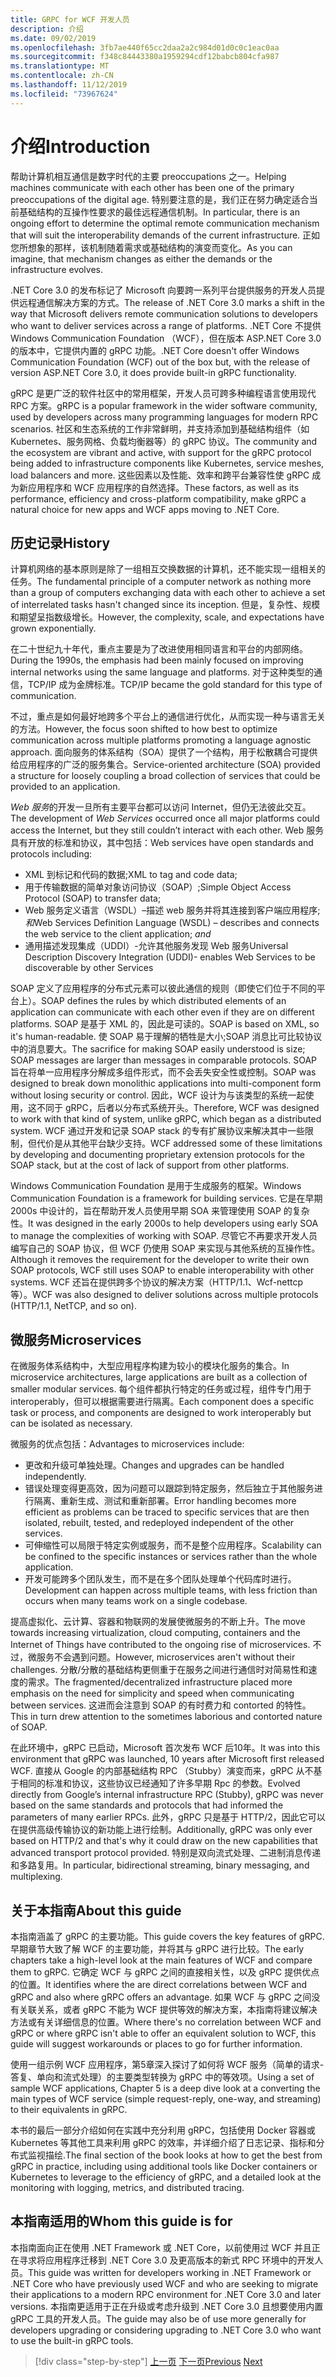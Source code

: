 ```yaml
---
title: GRPC for WCF 开发人员
description: 介绍
ms.date: 09/02/2019
ms.openlocfilehash: 3fb7ae440f65cc2daa2a2c984d01d0c0c1eac0aa
ms.sourcegitcommit: f348c84443380a1959294cdf12babcb804cfa987
ms.translationtype: MT
ms.contentlocale: zh-CN
ms.lasthandoff: 11/12/2019
ms.locfileid: "73967624"
---
```

# <a name="introduction"></a><span data-ttu-id="c969e-103">介绍</span><span class="sxs-lookup"><span data-stu-id="c969e-103">Introduction</span></span>

<span data-ttu-id="c969e-104">帮助计算机相互通信是数字时代的主要 preoccupations 之一。</span><span class="sxs-lookup"><span data-stu-id="c969e-104">Helping machines communicate with each other has been one of the primary preoccupations of the digital age.</span></span> <span data-ttu-id="c969e-105">特别要注意的是，我们正在努力确定适合当前基础结构的互操作性要求的最佳远程通信机制。</span><span class="sxs-lookup"><span data-stu-id="c969e-105">In particular, there is an ongoing effort to determine the optimal remote communication mechanism that will suit the interoperability demands of the current infrastructure.</span></span> <span data-ttu-id="c969e-106">正如您所想象的那样，该机制随着需求或基础结构的演变而变化。</span><span class="sxs-lookup"><span data-stu-id="c969e-106">As you can imagine, that mechanism changes as either the demands or the infrastructure evolves.</span></span>

<span data-ttu-id="c969e-107">.NET Core 3.0 的发布标记了 Microsoft 向要跨一系列平台提供服务的开发人员提供远程通信解决方案的方式。</span><span class="sxs-lookup"><span data-stu-id="c969e-107">The release of .NET Core 3.0 marks a shift in the way that Microsoft delivers remote communication solutions to developers who want to deliver services across a range of platforms.</span></span> <span data-ttu-id="c969e-108">.NET Core 不提供 Windows Communication Foundation （WCF），但在版本 ASP.NET Core 3.0 的版本中，它提供内置的 gRPC 功能。</span><span class="sxs-lookup"><span data-stu-id="c969e-108">.NET Core doesn't offer Windows Communication Foundation (WCF) out of the box but, with the release of version ASP.NET Core 3.0, it does provide built-in gRPC functionality.</span></span>

<span data-ttu-id="c969e-109">gRPC 是更广泛的软件社区中的常用框架，开发人员可跨多种编程语言使用现代 RPC 方案。</span><span class="sxs-lookup"><span data-stu-id="c969e-109">gRPC is a popular framework in the wider software community, used by developers across many programming languages for modern RPC scenarios.</span></span> <span data-ttu-id="c969e-110">社区和生态系统的工作非常鲜明，并支持添加到基础结构组件（如 Kubernetes、服务网格、负载均衡器等）的 gRPC 协议。</span><span class="sxs-lookup"><span data-stu-id="c969e-110">The community and the ecosystem are vibrant and active, with support for the gRPC protocol being added to infrastructure components like Kubernetes, service meshes, load balancers and more.</span></span> <span data-ttu-id="c969e-111">这些因素以及性能、效率和跨平台兼容性使 gRPC 成为新应用程序和 WCF 应用程序的自然选择。</span><span class="sxs-lookup"><span data-stu-id="c969e-111">These factors, as well as its performance, efficiency and cross-platform compatibility, make gRPC a natural choice for new apps and WCF apps moving to .NET Core.</span></span>

## <a name="history"></a><span data-ttu-id="c969e-112">历史记录</span><span class="sxs-lookup"><span data-stu-id="c969e-112">History</span></span>

<span data-ttu-id="c969e-113">计算机网络的基本原则是除了一组相互交换数据的计算机，还不能实现一组相关的任务。</span><span class="sxs-lookup"><span data-stu-id="c969e-113">The fundamental principle of a computer network as nothing more than a group of computers exchanging data with each other to achieve a set of interrelated tasks hasn't changed since its inception.</span></span> <span data-ttu-id="c969e-114">但是，复杂性、规模和期望呈指数级增长。</span><span class="sxs-lookup"><span data-stu-id="c969e-114">However, the complexity, scale, and expectations have grown exponentially.</span></span>  

<span data-ttu-id="c969e-115">在二十世纪九十年代，重点主要是为了改进使用相同语言和平台的内部网络。</span><span class="sxs-lookup"><span data-stu-id="c969e-115">During the 1990s, the emphasis had been mainly focused on improving internal networks using the same language and platforms.</span></span> <span data-ttu-id="c969e-116">对于这种类型的通信，TCP/IP 成为金牌标准。</span><span class="sxs-lookup"><span data-stu-id="c969e-116">TCP/IP became the gold standard for this type of communication.</span></span>

<span data-ttu-id="c969e-117">不过，重点是如何最好地跨多个平台上的通信进行优化，从而实现一种与语言无关的方法。</span><span class="sxs-lookup"><span data-stu-id="c969e-117">However, the focus soon shifted to how best to optimize communication across multiple platforms promoting a language agnostic approach.</span></span> <span data-ttu-id="c969e-118">面向服务的体系结构（SOA）提供了一个结构，用于松散耦合可提供给应用程序的广泛的服务集合。</span><span class="sxs-lookup"><span data-stu-id="c969e-118">Service-oriented architecture (SOA) provided a structure for loosely coupling a broad collection of services that could be provided to an application.</span></span>

<span data-ttu-id="c969e-119">*Web 服务*的开发一旦所有主要平台都可以访问 Internet，但仍无法彼此交互。</span><span class="sxs-lookup"><span data-stu-id="c969e-119">The development of *Web Services* occurred once all major platforms could access the Internet, but they still couldn’t interact with each other.</span></span> <span data-ttu-id="c969e-120">Web 服务具有开放的标准和协议，其中包括：</span><span class="sxs-lookup"><span data-stu-id="c969e-120">Web services have open standards and protocols including:</span></span>

- <span data-ttu-id="c969e-121">XML 到标记和代码的数据;</span><span class="sxs-lookup"><span data-stu-id="c969e-121">XML to tag and code data;</span></span>
- <span data-ttu-id="c969e-122">用于传输数据的简单对象访问协议（SOAP）;</span><span class="sxs-lookup"><span data-stu-id="c969e-122">Simple Object Access Protocol (SOAP) to transfer data;</span></span>
- <span data-ttu-id="c969e-123">Web 服务定义语言（WSDL）–描述 web 服务并将其连接到客户端应用程序;*和*</span><span class="sxs-lookup"><span data-stu-id="c969e-123">Web Services Definition Language (WSDL) – describes and connects the web service to the client application; *and*</span></span>
- <span data-ttu-id="c969e-124">通用描述发现集成（UDDI）-允许其他服务发现 Web 服务</span><span class="sxs-lookup"><span data-stu-id="c969e-124">Universal Description Discovery Integration (UDDI)- enables Web Services to be discoverable by other Services</span></span>

<span data-ttu-id="c969e-125">SOAP 定义了应用程序的分布式元素可以彼此通信的规则（即使它们位于不同的平台上）。</span><span class="sxs-lookup"><span data-stu-id="c969e-125">SOAP defines the rules by which distributed elements of an application can communicate with each other even if they are on different platforms.</span></span> <span data-ttu-id="c969e-126">SOAP 是基于 XML 的，因此是可读的。</span><span class="sxs-lookup"><span data-stu-id="c969e-126">SOAP is based on XML, so it's human-readable.</span></span> <span data-ttu-id="c969e-127">使 SOAP 易于理解的牺牲是大小;SOAP 消息比可比较协议中的消息要大。</span><span class="sxs-lookup"><span data-stu-id="c969e-127">The sacrifice for making SOAP easily understood is size; SOAP messages are larger than messages in comparable protocols.</span></span> <span data-ttu-id="c969e-128">SOAP 旨在将单一应用程序分解成多组件形式，而不会丢失安全性或控制。</span><span class="sxs-lookup"><span data-stu-id="c969e-128">SOAP was designed to break down monolithic applications into multi-component form without losing security or control.</span></span> <span data-ttu-id="c969e-129">因此，WCF 设计为与该类型的系统一起使用，这不同于 gRPC，后者以分布式系统开头。</span><span class="sxs-lookup"><span data-stu-id="c969e-129">Therefore, WCF was designed to work with that kind of system, unlike gRPC, which began as a distributed system.</span></span> <span data-ttu-id="c969e-130">WCF 通过开发和记录 SOAP stack 的专有扩展协议来解决其中一些限制，但代价是从其他平台缺少支持。</span><span class="sxs-lookup"><span data-stu-id="c969e-130">WCF addressed some of these limitations by developing and documenting proprietary extension protocols for the SOAP stack, but at the cost of lack of support from other platforms.</span></span>

<span data-ttu-id="c969e-131">Windows Communication Foundation 是用于生成服务的框架。</span><span class="sxs-lookup"><span data-stu-id="c969e-131">Windows Communication Foundation is a framework for building services.</span></span> <span data-ttu-id="c969e-132">它是在早期2000s 中设计的，旨在帮助开发人员使用早期 SOA 来管理使用 SOAP 的复杂性。</span><span class="sxs-lookup"><span data-stu-id="c969e-132">It was designed in the early 2000s to help developers using early SOA to manage the complexities of working with SOAP.</span></span> <span data-ttu-id="c969e-133">尽管它不再要求开发人员编写自己的 SOAP 协议，但 WCF 仍使用 SOAP 来实现与其他系统的互操作性。</span><span class="sxs-lookup"><span data-stu-id="c969e-133">Although it removes the requirement for the developer to write their own SOAP protocols, WCF still uses SOAP to enable interoperability with other systems.</span></span> <span data-ttu-id="c969e-134">WCF 还旨在提供跨多个协议的解决方案（HTTP/1.1、Wcf-nettcp 等）。</span><span class="sxs-lookup"><span data-stu-id="c969e-134">WCF was also designed to deliver solutions across multiple protocols (HTTP/1.1, NetTCP, and so on).</span></span>

## <a name="microservices"></a><span data-ttu-id="c969e-135">微服务</span><span class="sxs-lookup"><span data-stu-id="c969e-135">Microservices</span></span>

<span data-ttu-id="c969e-136">在微服务体系结构中，大型应用程序构建为较小的模块化服务的集合。</span><span class="sxs-lookup"><span data-stu-id="c969e-136">In microservice architectures, large applications are built as a collection of smaller modular services.</span></span> <span data-ttu-id="c969e-137">每个组件都执行特定的任务或过程，组件专门用于 interoperably，但可以根据需要进行隔离。</span><span class="sxs-lookup"><span data-stu-id="c969e-137">Each component does a specific task or process, and components are designed to work interoperably but can be isolated as necessary.</span></span>

<span data-ttu-id="c969e-138">微服务的优点包括：</span><span class="sxs-lookup"><span data-stu-id="c969e-138">Advantages to microservices include:</span></span>

- <span data-ttu-id="c969e-139">更改和升级可单独处理。</span><span class="sxs-lookup"><span data-stu-id="c969e-139">Changes and upgrades can be handled independently.</span></span>
- <span data-ttu-id="c969e-140">错误处理变得更高效，因为问题可以跟踪到特定服务，然后独立于其他服务进行隔离、重新生成、测试和重新部署。</span><span class="sxs-lookup"><span data-stu-id="c969e-140">Error handling becomes more efficient as problems can be traced to specific services that are then isolated, rebuilt, tested, and redeployed independent of the other services.</span></span>
- <span data-ttu-id="c969e-141">可伸缩性可以局限于特定实例或服务，而不是整个应用程序。</span><span class="sxs-lookup"><span data-stu-id="c969e-141">Scalability can be confined to the specific instances or services rather than the whole application.</span></span>
- <span data-ttu-id="c969e-142">开发可能跨多个团队发生，而不是在多个团队处理单个代码库时进行。</span><span class="sxs-lookup"><span data-stu-id="c969e-142">Development can happen across multiple teams, with less friction than occurs when many teams work on a single codebase.</span></span>

<span data-ttu-id="c969e-143">提高虚拟化、云计算、容器和物联网的发展使微服务的不断上升。</span><span class="sxs-lookup"><span data-stu-id="c969e-143">The move towards increasing virtualization, cloud computing, containers and the Internet of Things have contributed to the ongoing rise of microservices.</span></span> <span data-ttu-id="c969e-144">不过，微服务不会遇到问题。</span><span class="sxs-lookup"><span data-stu-id="c969e-144">However, microservices aren't without their challenges.</span></span> <span data-ttu-id="c969e-145">分散/分散的基础结构更侧重于在服务之间进行通信时对简易性和速度的需求。</span><span class="sxs-lookup"><span data-stu-id="c969e-145">The fragmented/decentralized infrastructure placed more emphasis on the need for simplicity and speed when communicating between services.</span></span> <span data-ttu-id="c969e-146">这进而会注意到 SOAP 的有时费力和 contorted 的特性。</span><span class="sxs-lookup"><span data-stu-id="c969e-146">This in turn drew attention to the sometimes laborious and contorted nature of SOAP.</span></span>

<span data-ttu-id="c969e-147">在此环境中，gRPC 已启动，Microsoft 首次发布 WCF 后10年。</span><span class="sxs-lookup"><span data-stu-id="c969e-147">It was into this environment that gRPC was launched, 10 years after Microsoft first released WCF.</span></span> <span data-ttu-id="c969e-148">直接从 Google 的内部基础结构 RPC （Stubby）演变而来，gRPC 从不基于相同的标准和协议，这些协议已经通知了许多早期 Rpc 的参数。</span><span class="sxs-lookup"><span data-stu-id="c969e-148">Evolved directly from Google’s internal infrastructure RPC (Stubby), gRPC was never based on the same standards and protocols that had informed the parameters of many earlier RPCs.</span></span> <span data-ttu-id="c969e-149">此外，gRPC 只是基于 HTTP/2，因此它可以在提供高级传输协议的新功能上进行绘制。</span><span class="sxs-lookup"><span data-stu-id="c969e-149">Additionally, gRPC was only ever based on HTTP/2 and that's why it could draw on the new capabilities that advanced transport protocol provided.</span></span> <span data-ttu-id="c969e-150">特别是双向流式处理、二进制消息传递和多路复用。</span><span class="sxs-lookup"><span data-stu-id="c969e-150">In particular, bidirectional streaming, binary messaging, and multiplexing.</span></span>

## <a name="about-this-guide"></a><span data-ttu-id="c969e-151">关于本指南</span><span class="sxs-lookup"><span data-stu-id="c969e-151">About this guide</span></span>

<span data-ttu-id="c969e-152">本指南涵盖了 gRPC 的主要功能。</span><span class="sxs-lookup"><span data-stu-id="c969e-152">This guide covers the key features of gRPC.</span></span> <span data-ttu-id="c969e-153">早期章节大致了解 WCF 的主要功能，并将其与 gRPC 进行比较。</span><span class="sxs-lookup"><span data-stu-id="c969e-153">The early chapters take a high-level look at the main features of WCF and compare them to gRPC.</span></span> <span data-ttu-id="c969e-154">它确定 WCF 与 gRPC 之间的直接相关性，以及 gRPC 提供优点的位置。</span><span class="sxs-lookup"><span data-stu-id="c969e-154">It identifies where the are direct correlations between WCF and gRPC and also where gRPC offers an advantage.</span></span> <span data-ttu-id="c969e-155">如果 WCF 与 gRPC 之间没有关联关系，或者 gRPC 不能为 WCF 提供等效的解决方案，本指南将建议解决方法或有关详细信息的位置。</span><span class="sxs-lookup"><span data-stu-id="c969e-155">Where there's no correlation between WCF and gRPC or where gRPC isn't able to offer an equivalent solution to WCF, this guide will suggest workarounds or places to go for further information.</span></span>

<span data-ttu-id="c969e-156">使用一组示例 WCF 应用程序，第5章深入探讨了如何将 WCF 服务（简单的请求-答复、单向和流式处理）的主要类型转换为 gRPC 中的等效项。</span><span class="sxs-lookup"><span data-stu-id="c969e-156">Using a set of sample WCF applications, Chapter 5 is a deep dive look at a converting the main types of WCF service (simple request-reply, one-way, and streaming) to their equivalents in gRPC.</span></span>

<span data-ttu-id="c969e-157">本书的最后一部分介绍如何在实践中充分利用 gRPC，包括使用 Docker 容器或 Kubernetes 等其他工具来利用 gRPC 的效率，并详细介绍了日志记录、指标和分布式监视描绘.</span><span class="sxs-lookup"><span data-stu-id="c969e-157">The final section of the book looks at how to get the best from gRPC in practice, including using additional tools like Docker containers or Kubernetes to leverage to the efficiency of gRPC, and a detailed look at the monitoring with logging, metrics, and distributed tracing.</span></span>

## <a name="whom-this-guide-is-for"></a><span data-ttu-id="c969e-158">本指南适用的</span><span class="sxs-lookup"><span data-stu-id="c969e-158">Whom this guide is for</span></span>

<span data-ttu-id="c969e-159">本指南面向正在使用 .NET Framework 或 .NET Core，以前使用过 WCF 并且正在寻求将应用程序迁移到 .NET Core 3.0 及更高版本的新式 RPC 环境中的开发人员。</span><span class="sxs-lookup"><span data-stu-id="c969e-159">This guide was written for developers working in .NET Framework or .NET Core who have previously used WCF and who are seeking to migrate their applications to a modern RPC environment for .NET Core 3.0 and later versions.</span></span> <span data-ttu-id="c969e-160">本指南更适用于正在升级或考虑升级到 .NET Core 3.0 且想要使用内置 gRPC 工具的开发人员。</span><span class="sxs-lookup"><span data-stu-id="c969e-160">The guide may also be of use more generally for developers upgrading or considering upgrading to .NET Core 3.0 who want to use the built-in gRPC tools.</span></span>

>[!div class="step-by-step"]
><span data-ttu-id="c969e-161">[上一页](index.md)
>[下一页](grpc-overview.md)</span><span class="sxs-lookup"><span data-stu-id="c969e-161">[Previous](index.md)
[Next](grpc-overview.md)</span></span>
